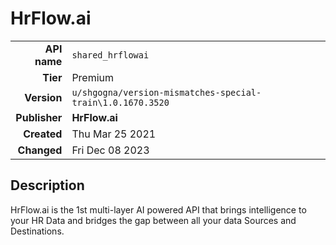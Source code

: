# HrFlow.ai
| | |
|-:|-|
|**API name**|`shared_hrflowai`|
|**Tier**|Premium|
|**Version**|`u/shgogna/version-mismatches-special-train\1.0.1670.3520`|
|**Publisher**|**HrFlow.ai**|
|**Created**|Thu Mar 25 2021|
|**Changed**|Fri Dec 08 2023|

## Description
HrFlow.ai is the 1st multi-layer AI powered API that brings intelligence to your HR Data and bridges the gap between all your data Sources and Destinations.
